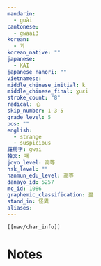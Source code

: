```yaml
---
mandarin:
  - guài
cantonese:
  - gwaai3
korean:
  - 괴
korean_native: ""
japanese:
  - KAI
japanese_nanori: ""
vietnamese:
middle_chinese_initial: k
middle_chinese_final: ɣuɛi
stroke_count: "8"
radical: 心
skip_number: 1-3-5
grade_level: 5
pos: ""
english:
  - strange
  - suspicious
羅馬字: gwai
韓文: 괘
joyo_level: 高等
hsk_level: ""
hanmun_edu_level: 高等
danayo_id: 5257
mc_id: 1086
graphemic_classification: 圣
stand_in: 怪異
aliases:
---
```

```meta-bind-embed
[[nav/char_info]]
```

# Notes
